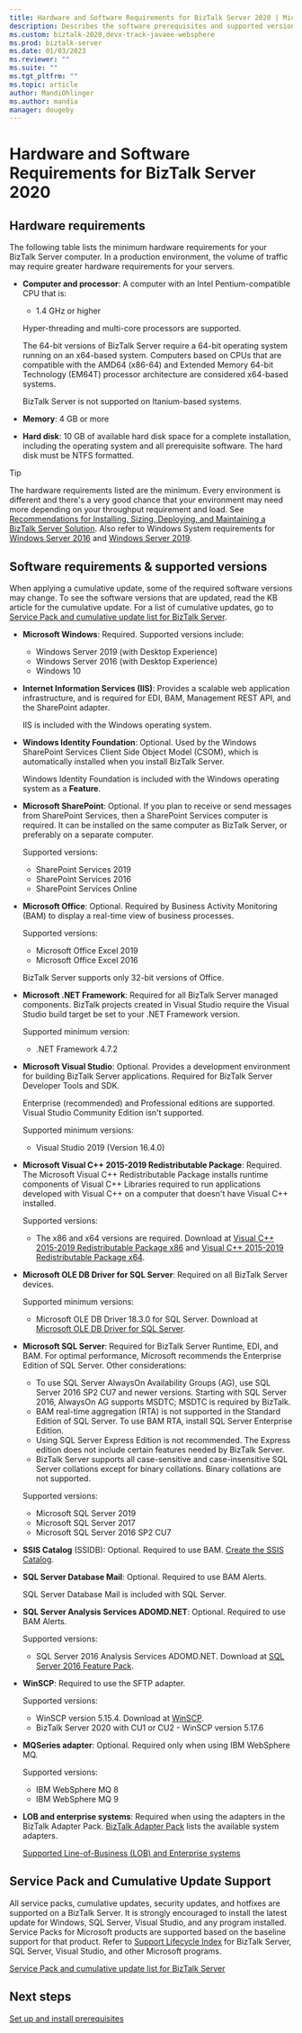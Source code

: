 ```yaml
---
title: Hardware and Software Requirements for BizTalk Server 2020 | Microsoft Docs
description: Describes the software prerequisites and supported version lists in order to install BizTalk Server 2020.
ms.custom: biztalk-2020,devx-track-javaee-websphere
ms.prod: biztalk-server
ms.date: 01/03/2023
ms.reviewer: ""
ms.suite: ""
ms.tgt_pltfrm: ""
ms.topic: article
author: MandiOhlinger
ms.author: mandia
manager: dougeby
---
```


# Hardware and Software Requirements for BizTalk Server 2020

## Hardware requirements

The following table lists the minimum hardware requirements for your BizTalk Server computer. In a production environment, the volume of traffic may require greater hardware requirements for your servers.

- **Computer and processor**: A computer with an Intel Pentium-compatible CPU that is:
  - 1.4 GHz or higher

  Hyper-threading and multi-core processors are supported.

  The 64-bit versions of BizTalk Server require a 64-bit operating system running on an x64-based system. Computers based on CPUs that are compatible with the AMD64 (x86-64) and Extended Memory 64-bit Technology (EM64T) processor architecture are considered x64-based systems.

  BizTalk Server is not supported on Itanium-based systems.

- **Memory**: 4 GB or more
- **Hard disk**: 10 GB of available hard disk space for a complete installation, including the operating system and all prerequisite software. The hard disk must be NTFS formatted.

> [!TIP]
> The hardware requirements listed are the minimum. Every environment is different and there's a very good chance that your environment may need more depending on your throughput requirement and load. See [Recommendations for Installing, Sizing, Deploying, and Maintaining a BizTalk Server Solution](https://social.technet.microsoft.com/wiki/contents/articles/666.recommendations-for-installing-sizing-deploying-and-maintaining-a-biztalk-server-solution.aspx). Also refer to Windows System requirements for [Windows Server 2016](/windows-server/get-started/system-requirements) and [Windows Server 2019](/windows-server/get-started-19/sys-reqs-19).

## Software requirements & supported versions

When applying a cumulative update, some of the required software versions may change. To see the software versions that are updated, read the KB article for the cumulative update. For a list of cumulative updates, go to [Service Pack and cumulative update list for BizTalk Server](https://support.microsoft.com/topic/service-pack-and-cumulative-update-list-for-biztalk-server-108e5e94-4558-8b57-d5fb-45984506d56f).

- **Microsoft Windows**: Required. Supported versions include:
  - Windows Server 2019 (with Desktop Experience)
  - Windows Server 2016 (with Desktop Experience)
  - Windows 10

- **Internet Information Services (IIS)**: Provides a scalable web application infrastructure, and is required for EDI, BAM, Management REST API, and the SharePoint adapter.

  IIS is included with the Windows operating system.

- **Windows Identity Foundation**: Optional. Used by the Windows SharePoint Services Client Side Object Model (CSOM), which is automatically installed when you install BizTalk Server.

  Windows Identity Foundation is included with the Windows operating system as a **Feature**.

- **Microsoft SharePoint**: Optional. If you plan to receive or send messages from SharePoint Services, then a SharePoint Services computer is required. It can be installed on the same computer as BizTalk Server, or preferably on a separate computer.

  Supported versions:

  - SharePoint Services 2019
  - SharePoint Services 2016
  - SharePoint Services Online

- **Microsoft Office**: Optional. Required by Business Activity Monitoring (BAM) to display a real-time view of business processes. 

  Supported versions:

  - Microsoft Office Excel 2019
  - Microsoft Office Excel 2016

  BizTalk Server supports only 32-bit versions of Office.

- **Microsoft .NET Framework**: Required for all BizTalk Server managed components. BizTalk projects created in Visual Studio require the Visual Studio build target be set to your .NET Framework version. 

  Supported minimum version:

  - .NET Framework 4.7.2

- **Microsoft Visual Studio**: Optional. Provides a development environment for building BizTalk Server applications. Required for BizTalk Server Developer Tools and SDK.

  Enterprise (recommended) and Professional editions are supported. Visual Studio Community Edition isn't supported.

  Supported minimum versions:

  - Visual Studio 2019 (Version 16.4.0)

- **Microsoft Visual C++ 2015-2019 Redistributable Package**: Required. The Microsoft Visual C++ Redistributable Package installs runtime components of Visual C++ Libraries required to run applications developed with Visual C++ on a computer that doesn't have Visual C++ installed.

  Supported versions:

  - The x86 and x64 versions are required. Download at [Visual C++ 2015-2019 Redistributable Package x86](https://aka.ms/vs/16/release/VC_redist.x86.exe) and [Visual C++ 2015-2019 Redistributable Package x64](https://aka.ms/vs/16/release/VC_redist.x64.exe).

- **Microsoft OLE DB Driver for SQL Server**: Required on all BizTalk Server devices.

  Supported minimum versions:

  - Microsoft OLE DB Driver 18.3.0 for SQL Server. Download at [Microsoft OLE DB Driver for SQL Server](/sql/connect/oledb/download-oledb-driver-for-sql-server?view=sql-server-ver15&preserve-view=true).

- **Microsoft SQL Server**: Required for BizTalk Server Runtime, EDI, and BAM. For optimal performance, Microsoft recommends the Enterprise Edition of SQL Server. Other considerations:

  - To use SQL Server AlwaysOn Availability Groups (AG), use SQL Server 2016 SP2 CU7 and newer versions. Starting with SQL Server 2016, AlwaysOn AG supports MSDTC; MSDTC is required by BizTalk.
  - BAM real-time aggregation (RTA) is not supported in the Standard Edition of SQL Server. To use BAM RTA, install SQL Server Enterprise Edition.
  - Using SQL Server Express Edition is not recommended. The Express edition does not include certain features needed by BizTalk Server.
  - BizTalk Server supports all case-sensitive and case-insensitive SQL Server collations except for binary collations. Binary collations are not supported.

  Supported versions:

  - Microsoft SQL Server 2019
  - Microsoft SQL Server 2017
  - Microsoft SQL Server 2016 SP2 CU7

- **SSIS Catalog** (SSIDB): Optional. Required to use BAM. [Create the SSIS Catalog](/sql/integration-services/catalog/ssis-catalog#create-the-ssis-catalog).

- **SQL Server Database Mail**: Optional. Required to use BAM Alerts.

  SQL Server Database Mail is included with SQL Server.

- **SQL Server Analysis Services ADOMD.NET**: Optional. Required to use BAM Alerts.

  Supported versions:

  - SQL Server 2016 Analysis Services ADOMD.NET. Download at [SQL Server 2016 Feature Pack](https://www.microsoft.com/download/details.aspx?id=56833).

- **WinSCP**: Required to use the SFTP adapter.

  Supported versions:

  - WinSCP version 5.15.4. Download at [WinSCP](http://winscp.net).
  - BizTalk Server 2020 with CU1 or CU2 - WinSCP version 5.17.6

- **MQSeries adapter**: Optional. Required only when using IBM WebSphere MQ.

  Supported versions:

  - IBM WebSphere MQ 8
  - IBM WebSphere MQ 9

- **LOB and enterprise systems**: Required when using the adapters in the BizTalk Adapter Pack. [BizTalk Adapter Pack](../adapters-and-accelerators/biztalk-adapter-pack.md) lists the available system adapters.

  [Supported Line-of-Business (LOB) and Enterprise systems](../adapters-and-accelerators/lob-and-enterprise-2020-support.md)

## Service Pack and Cumulative Update Support

All service packs, cumulative updates, security updates, and hotfixes are supported on a BizTalk Server. It is strongly encouraged to install the latest update for Windows, SQL Server, Visual Studio, and any program installed. Service Packs for Microsoft products are supported based on the baseline support for that product. Refer to [Support Lifecycle Index](/lifecycle/) for BizTalk Server, SQL Server, Visual Studio, and other Microsoft programs.

[Service Pack and cumulative update list for BizTalk Server](https://support.microsoft.com/help/2555976)

## Next steps

[Set up and install prerequisites](../install-and-config-guides/set-up-and-install-prerequisites-for-biztalk-server-2020.md)
